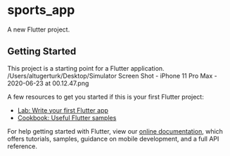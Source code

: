 # sports_app

A new Flutter project.

## Getting Started

This project is a starting point for a Flutter application.
/Users/altugerturk/Desktop/Simulator Screen Shot - iPhone 11 Pro Max - 2020-06-23 at 00.12.47.png

A few resources to get you started if this is your first Flutter project:

- [Lab: Write your first Flutter app](https://flutter.dev/docs/get-started/codelab)
- [Cookbook: Useful Flutter samples](https://flutter.dev/docs/cookbook)

For help getting started with Flutter, view our
[online documentation](https://flutter.dev/docs), which offers tutorials,
samples, guidance on mobile development, and a full API reference.
